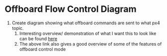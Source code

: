 # Offboard Flow Control Diagram
1. Create diagram showing what offboard commands are sent to what px4 topic.
	1. Interesting overview/ demonstration of what I want this to look like can be found [here](https://www.youtube.com/watch?v=PeiHbkxyFUg&ab_channel=DennisBaldwin) 
	2. The above link also gives a good overview of some of the features of offboard control mode


